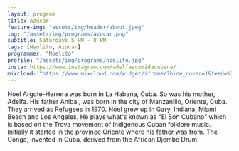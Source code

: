 ```yaml
---
layout: program
title: Azucar
feature-img: "assets/img/header/about.jpeg"
img: "/assets/img/programs/azucar.png"
subtitle: Saturdays 5 PM - 8 PM
tags: [Neolito, Azucar]
programmer: "Noelito"
profile: "/assets/img/programs/noelito.jpg"
insta: https://www.instagram.com/adelfascomidacubana/
mixcloud: "https://www.mixcloud.com/widget/iframe/?hide_cover=1&feed=%2Ftropicofm%2Fplaylists%2Fazucar%2F"
---
```


Noel Argote-Herrera was born in La Habana, Cuba. So was his mother, Adelfa. His father Anibal, was born in the city of Manzanillo, Oriente, Cuba. They arrived as Refugees in 1970. Noel grew up in Gary, Indiana, Miami Beach and Los Angeles. He plays what's known as "El Son Cubano” which is based on the Trova movement of Indigenous Cuban folklore music. Initially it started in the province Oriente where his father was from. The Conga, invented in Cuba, derived from the African Djembe Drum.
